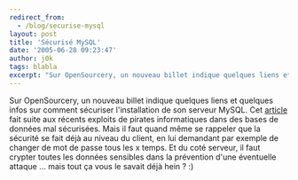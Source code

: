 ```yaml
---
redirect_from:
  - /blog/securise-mysql
layout: post
title: 'Sécurisé MySQL'
date: '2005-06-28 09:23:47'
author: j0k
tags: blabla
excerpt: "Sur OpenSourcery, un nouveau billet indique quelques liens et quelques infos sur comment sécuriser l'installation de son serveur MySQL.     \nCet [article](http://www.sitepoint.com/blog-post-view.php?id=275986) fait suite aux récents exploits de pirates informatiques dans des bases de données mal sécurisées.   Mais il faut quand même se rappeler que      …"
---
```


Sur OpenSourcery, un nouveau billet indique quelques liens et quelques infos sur comment sécuriser l'installation de son serveur MySQL.
Cet [article](http://www.sitepoint.com/blog-post-view.php?id=275986) fait suite aux récents exploits de pirates informatiques dans des bases de données mal sécurisées.   Mais il faut quand même se rappeler que la sécurité se fait déjà au niveau du client, en lui demandant par exemple de changer de mot de passe tous les x temps. Et du coté serveur, il faut crypter toutes les données sensibles dans la prévention d'une éventuelle attaque ... mais tout ça vous le savait déjà hein ? :)
